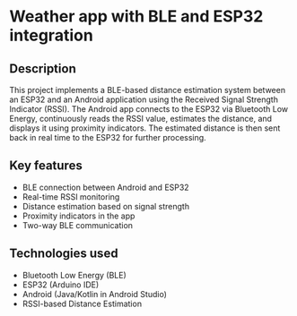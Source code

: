 # Weather app with BLE and ESP32 integration
## Description
This project implements a BLE-based distance estimation system between an ESP32 and an Android application using the Received Signal Strength Indicator (RSSI). 
The Android app connects to the ESP32 via Bluetooth Low Energy, continuously reads the RSSI value, estimates the distance, and displays it using proximity indicators.
The estimated distance is then sent back in real time to the ESP32 for further processing.
## Key features
- BLE connection between Android and ESP32
- Real-time RSSI monitoring
- Distance estimation based on signal strength
- Proximity indicators in the app 
- Two-way BLE communication

## Technologies used
- Bluetooth Low Energy (BLE)
- ESP32 (Arduino IDE)
- Android (Java/Kotlin in Android Studio)
- RSSI-based Distance Estimation
